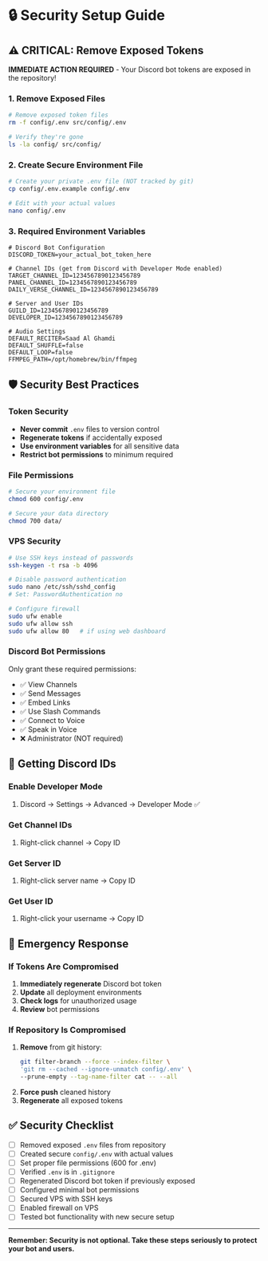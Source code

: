 # 🔒 Security Setup Guide

## ⚠️ CRITICAL: Remove Exposed Tokens

**IMMEDIATE ACTION REQUIRED** - Your Discord bot tokens are exposed in the repository!

### 1. Remove Exposed Files

```bash
# Remove exposed token files
rm -f config/.env src/config/.env

# Verify they're gone
ls -la config/ src/config/
```

### 2. Create Secure Environment File

```bash
# Create your private .env file (NOT tracked by git)
cp config/.env.example config/.env

# Edit with your actual values
nano config/.env
```

### 3. Required Environment Variables

```env
# Discord Bot Configuration
DISCORD_TOKEN=your_actual_bot_token_here

# Channel IDs (get from Discord with Developer Mode enabled)
TARGET_CHANNEL_ID=1234567890123456789
PANEL_CHANNEL_ID=1234567890123456789
DAILY_VERSE_CHANNEL_ID=1234567890123456789

# Server and User IDs
GUILD_ID=1234567890123456789
DEVELOPER_ID=1234567890123456789

# Audio Settings
DEFAULT_RECITER=Saad Al Ghamdi
DEFAULT_SHUFFLE=false
DEFAULT_LOOP=false
FFMPEG_PATH=/opt/homebrew/bin/ffmpeg
```

## 🛡️ Security Best Practices

### Token Security

- **Never commit** `.env` files to version control
- **Regenerate tokens** if accidentally exposed
- **Use environment variables** for all sensitive data
- **Restrict bot permissions** to minimum required

### File Permissions

```bash
# Secure your environment file
chmod 600 config/.env

# Secure your data directory
chmod 700 data/
```

### VPS Security

```bash
# Use SSH keys instead of passwords
ssh-keygen -t rsa -b 4096

# Disable password authentication
sudo nano /etc/ssh/sshd_config
# Set: PasswordAuthentication no

# Configure firewall
sudo ufw enable
sudo ufw allow ssh
sudo ufw allow 80   # if using web dashboard
```

### Discord Bot Permissions

Only grant these required permissions:

- ✅ View Channels
- ✅ Send Messages
- ✅ Embed Links
- ✅ Use Slash Commands
- ✅ Connect to Voice
- ✅ Speak in Voice
- ❌ Administrator (NOT required)

## 🔧 Getting Discord IDs

### Enable Developer Mode

1. Discord → Settings → Advanced → Developer Mode ✅

### Get Channel IDs

1. Right-click channel → Copy ID

### Get Server ID

1. Right-click server name → Copy ID

### Get User ID

1. Right-click your username → Copy ID

## 🚨 Emergency Response

### If Tokens Are Compromised

1. **Immediately regenerate** Discord bot token
2. **Update** all deployment environments
3. **Check logs** for unauthorized usage
4. **Review** bot permissions

### If Repository Is Compromised

1. **Remove** from git history:
   ```bash
   git filter-branch --force --index-filter \
   'git rm --cached --ignore-unmatch config/.env' \
   --prune-empty --tag-name-filter cat -- --all
   ```
2. **Force push** cleaned history
3. **Regenerate** all exposed tokens

## ✅ Security Checklist

- [ ] Removed exposed `.env` files from repository
- [ ] Created secure `config/.env` with actual values
- [ ] Set proper file permissions (600 for .env)
- [ ] Verified `.env` is in `.gitignore`
- [ ] Regenerated Discord bot token if previously exposed
- [ ] Configured minimal bot permissions
- [ ] Secured VPS with SSH keys
- [ ] Enabled firewall on VPS
- [ ] Tested bot functionality with new secure setup

---

**Remember: Security is not optional. Take these steps seriously to protect your bot and users.**
